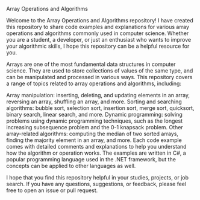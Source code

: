 Array Operations and Algorithms

Welcome to the Array Operations and Algorithms repository! I have created this repository to share code examples and explanations for various array operations and algorithms commonly used in computer science. Whether you are a student, a developer, or just an enthusiast who wants to improve your algorithmic skills, I hope this repository can be a helpful resource for you.

Arrays are one of the most fundamental data structures in computer science. They are used to store collections of values of the same type, and can be manipulated and processed in various ways. This repository covers a range of topics related to array operations and algorithms, including:

Array manipulation: inserting, deleting, and updating elements in an array, reversing an array, shuffling an array, and more.
Sorting and searching algorithms: bubble sort, selection sort, insertion sort, merge sort, quicksort, binary search, linear search, and more.
Dynamic programming: solving problems using dynamic programming techniques, such as the longest increasing subsequence problem and the 0-1 knapsack problem.
Other array-related algorithms: computing the median of two sorted arrays, finding the majority element in an array, and more.
Each code example comes with detailed comments and explanations to help you understand how the algorithm or operation works. The examples are written in C#, a popular programming language used in the .NET framework, but the concepts can be applied to other languages as well.

I hope that you find this repository helpful in your studies, projects, or job search. If you have any questions, suggestions, or feedback, please feel free to open an issue or pull request.
